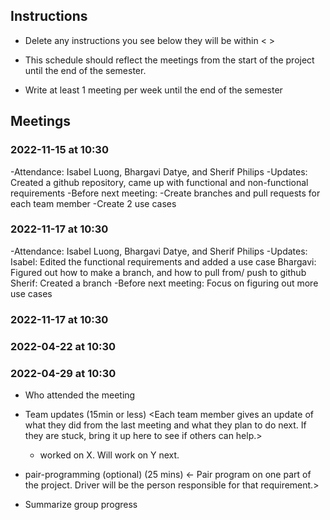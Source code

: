 ## Instructions

- Delete any instructions you see below they will be within < >
  
- This schedule should reflect the meetings from the start of the project until the end of the semester.

- Write at least 1 meeting per week until the end of the semester
  
## Meetings


### 2022-11-15 at 10:30
-Attendance: Isabel Luong, Bhargavi Datye, and Sherif Philips
-Updates: Created a github repository, came up with functional and
 non-functional requirements
-Before next meeting:
	-Create branches and pull requests for each team member
	-Create 2 use cases


### 2022-11-17 at 10:30
-Attendance: Isabel Luong, Bhargavi Datye, and Sherif Philips
-Updates: 
	Isabel: Edited the functional requirements and added a use case
	Bhargavi: Figured out how to make a branch, and how to pull from/ push to github
	Sherif: Created a branch
-Before next meeting: 
	Focus on figuring out more use cases

### 2022-11-17 at 10:30
<meeting template would go here>
<only fill in template once you had the meeting>
<see example on the last date>
<use date format YYYY-MM-DD at HH:MM>

### 2022-04-22 at 10:30
<meeting template would go here>
<only fill in template once you had the meeting>

### 2022-04-29 at 10:30
- Who attended the meeting
- Team updates (15min or less)
  <Each team member gives an update of what they did from the last meeting and what they plan to do next. If they are stuck, bring it up here to see if others can help.>
  - <name> worked on X. Will work on Y next. 

- pair-programming (optional) (25 mins)
  <- Pair program on one part of the project. Driver will be the person responsible for that requirement.>

- Summarize group progress
